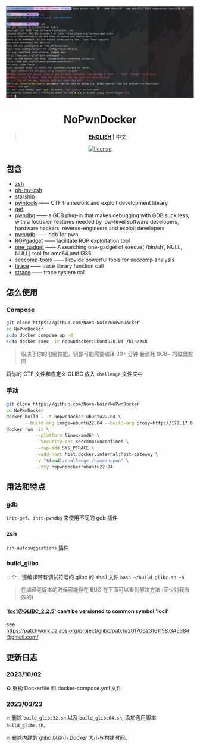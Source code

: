 <div align="center">
  <img src="images/example.png">
</div>


<div align="center">

# NoPwnDocker

> **[ENGLISH](README.md) | 中文**

<a href="./LICENSE">
    <img src="https://img.shields.io/github/license/Nova-Noir/NoPwnDocker.svg" alt="license">
</a>

</div>


## 包含
- [zsh](https://www.zsh.org/)
- [oh-my-zsh](https://ohmyz.sh/)
- [starship](https://starship.rs/)
- [pwntools](https://github.com/Gallopsled/pwntools)  —— CTF framework and exploit development library
- [gef](https://github.com/hugsy/gef)
- [pwndbg](https://github.com/pwndbg/pwndbg)  —— a GDB plug-in that makes debugging with GDB suck less, with a focus on features needed by low-level software developers, hardware hackers, reverse-engineers and exploit developers
- [pwngdb](https://github.com/scwuaptx/Pwngdb) —— gdb for pwn
- [ROPgadget](https://github.com/JonathanSalwan/ROPgadget)  —— facilitate ROP exploitation tool
- [one_gadget](https://github.com/david942j/one_gadget) —— A searching one-gadget of execve('/bin/sh', NULL, NULL) tool for amd64 and i386
- [seccomp-tools](https://github.com/david942j/seccomp-tools) —— Provide powerful tools for seccomp analysis
- [ltrace](https://linux.die.net/man/1/ltrace)      —— trace library function call
- [strace](https://linux.die.net/man/1/strace)     —— trace system call

## 怎么使用
### Compose
```bash
git clone https://github.com/Nova-Noir/NoPwnDocker
cd NoPwnDocker
sudo docker compose up -d
sudo docker exec -it nopwndocker:ubuntu20.04 /bin/zsh
```

> 取决于你的电脑性能，镜像可能需要编译 30+ 分钟
> 会消耗 8GB~ 的磁盘空间

将你的 CTF 文件和自定义 GLIBC 放入 `challenge` 文件夹中

### 手动

```bash
git clone https://github.com/Nova-Noir/NoPwnDocker
cd NoPwnDocker
docker build . -t nopwndocker:ubuntu22.04 \
       --build-arg image=ubuntu22.04 --build-arg proxy=http://172.17.0.1:7890 --build-arg python-version=3.11.5
docker run -it \
           --platform linux/amd64 \
           --security-opt seccomp:unconfined \
           --cap-add SYS_PTRACE \
           --add-host host.docker.internal:host-gateway \
           -v "$(pwd)/challenge:/home/nopwn" \
           --tty nopwndocker:ubuntu22.04
```

## 用法和特点
### gdb
`init-gef`、`init-pwndbg` 来使用不同的 gdb 插件
### zsh
`zsh-autosuggestions` 插件
### build_glibc
一个一键编译带有调试符号的 glibc 的 shell 文件
`bash ~/build_glibc.sh -h`
> 在编译老版本的时候可能存在 BUG
> 在下面可以看到解决方法 (至少对我有效的)
#### `loc1@GLIBC_2.2.5' can't be versioned to common symbol 'loc1'
see https://patchwork.ozlabs.org/project/glibc/patch/20170623161158.GA5384@gmail.com/


## 更新日志
### 2023/10/02
:recycle: 重构 Dockerfile 和 docker-compose.yml 文件
### 2023/03/23  
:fire: 删除 `build_glibc32.sh` 以及 `build_glibc64.sh`, 添加通用脚本 `build_glibc.sh`。

:fire: 删除内建的 glibc 以缩小 Docker 大小与构建时间。